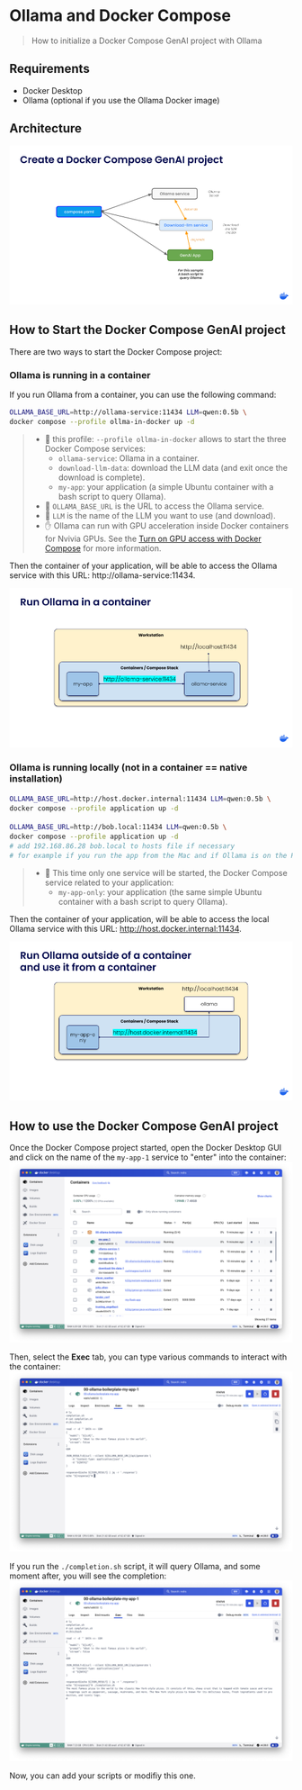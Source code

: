 # Ollama and Docker Compose
> How to initialize a Docker Compose GenAI project with Ollama

## Requirements

- Docker Desktop
- Ollama (optional if you use the Ollama Docker image)

## Architecture

![Architecture](./imgs/00-architecture.png)

## How to Start the Docker Compose GenAI project

There are two ways to start the Docker Compose project:

### Ollama is running in a container
If you run Ollama from a container, you can use the following command:

```bash
OLLAMA_BASE_URL=http://ollama-service:11434 LLM=qwen:0.5b \
docker compose --profile ollma-in-docker up -d
```
> - 👋 this profile: `--profile ollma-in-docker` allows to start the three Docker Compose services:
>   - `ollama-service`: Ollama in a container.
>   - `download-llm-data`: download the LLM data (and exit once the download is complete).
>   - `my-app`: your application (a simple Ubuntu container with a bash script to query Ollama).
> - 📝 `OLLAMA_BASE_URL` is the URL to access the Ollama service.
> - 📝 `LLM` is the name of the LLM you want to use (and download).
> - ✋ Ollama can run with GPU acceleration inside Docker containers for Nvivia GPUs. See the [Turn on GPU access with Docker Compose](https://docs.docker.com/compose/gpu-support/) for more information.

Then the container of your application, will be able to access the Ollama service with this URL: http://ollama-service:11434.

![Architecture](./imgs/00-ollama-in-container.png)

### Ollama is running locally (not in a container == native installation)

```bash
OLLAMA_BASE_URL=http://host.docker.internal:11434 LLM=qwen:0.5b \
docker compose --profile application up -d

OLLAMA_BASE_URL=http://bob.local:11434 LLM=qwen:0.5b \
docker compose --profile application up -d
# add 192.168.86.28 bob.local to hosts file if necessary
# for example if you run the app from the Mac and if Ollama is on the Pi
```
> - 👋 This time only one service will be started, the Docker Compose service related to your application:
>   - `my-app-only`: your application (the same simple Ubuntu container with a bash script to query Ollama).

Then the container of your application, will be able to access the local Ollama service with this URL: http://host.docker.internal:11434.

![Architecture](./imgs/00-ollama-outside.png)

## How to use the Docker Compose GenAI project

Once the Docker Compose project started, open the Docker Desktop GUI and click on the name of the `my-app-1` service to "enter" into the container:
![Architecture](./imgs/demo-00.png)

Then, select the **Exec** tab, you can type various commands to interact with the container:
![Architecture](./imgs/demo-01.png)

If you run the `./completion.sh` script, it will query Ollama, and some moment after, you will see the completion:
![Architecture](./imgs/demo-02.png)

Now, you can add your scripts or modifiy this one.
